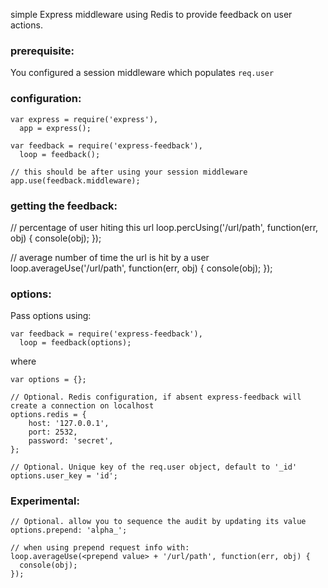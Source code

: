simple Express middleware using Redis to provide feedback on user actions.

### prerequisite:

You configured a session middleware which populates `req.user`

### configuration:

    var express = require('express'),
      app = express();

    var feedback = require('express-feedback'),
      loop = feedback();

    // this should be after using your session middleware
    app.use(feedback.middleware);

### getting the feedback:

  // percentage of user hiting this url
  loop.percUsing('/url/path', function(err, obj) {
    console(obj);
  });

  // average number of time the url is hit by a user
  loop.averageUse('/url/path', function(err, obj) {
    console(obj);
  });

### options:

Pass options using:

    var feedback = require('express-feedback'),
      loop = feedback(options);

where

    var options = {};

    // Optional. Redis configuration, if absent express-feedback will create a connection on localhost
    options.redis = {
        host: '127.0.0.1',
        port: 2532,
        password: 'secret',
    };

    // Optional. Unique key of the req.user object, default to '_id'
    options.user_key = 'id';

### Experimental:

    // Optional. allow you to sequence the audit by updating its value
    options.prepend: 'alpha_';

    // when using prepend request info with:
    loop.averageUse(<prepend value> + '/url/path', function(err, obj) {
      console(obj);
    });

